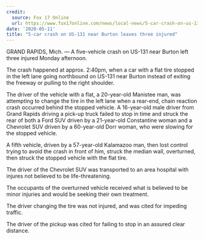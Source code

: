 ```yaml
---
credit:
  source: Fox 17 Online
  url: https://www.fox17online.com/news/local-news/5-car-crash-on-us-131-near-burton-leaves-three-injured
date: '2020-05-11'
title: "5-car crash on US-131 near Burton leaves three injured"
---
```

GRAND RAPIDS, Mich. — A five-vehicle crash on US-131 near Burton left three injured Monday afternoon.

The crash happened at approx. 2:40pm, when a car with a flat tire stopped in the left lane going northbound on US-131 near Burton instead of exiting the freeway or pulling to the right shoulder.

The driver of the vehicle with a flat, a 20-year-old Manistee man, was attempting to change the tire in the left lane when a rear-end, chain reaction crash occurred behind the stopped vehicle.
A 16-year-old male driver from Grand Rapids driving a pick-up truck failed to stop in time and struck the rear of both a Ford SUV driven by a 21-year-old Constantine woman and a Chevrolet SUV driven by a 60-year-old Dorr woman, who were slowing for the stopped vehicle.

A fifth vehicle, driven by a 57-year-old Kalamazoo man, then lost control trying to avoid the crash in front of him, struck the median wall, overturned, then struck the stopped vehicle with the flat tire.

The driver of the Chevrolet SUV was transported to an area hospital with injures not believed to be life-threatening.

The occupants of the overturned vehicle received what is believed to be minor injuries and would be seeking their own treatment.

The driver changing the tire was not injured, and was cited for impeding traffic.

The driver of the pickup was cited for failing to stop in an assured clear distance.
